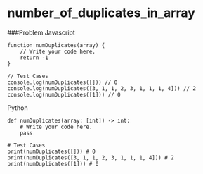 # number_of_duplicates_in_array

###Problem
Javascript
```
function numDuplicates(array) {
    // Write your code here.
    return -1
}

// Test Cases
console.log(numDuplicates([])) // 0
console.log(numDuplicates([3, 1, 1, 2, 3, 1, 1, 1, 4])) // 2
console.log(numDuplicates([1])) // 0
```

Python
```
def numDuplicates(array: [int]) -> int:
    # Write your code here.
    pass

# Test Cases
print(numDuplicates([])) # 0
print(numDuplicates([3, 1, 1, 2, 3, 1, 1, 1, 4])) # 2
print(numDuplicates([1])) # 0
```
